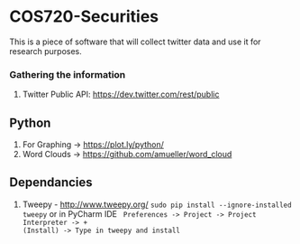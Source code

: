 # COS720-Securities
This is a piece of software that will collect twitter data and use it for research purposes.

### Gathering the information
1. Twitter Public API: https://dev.twitter.com/rest/public

## Python
1. For Graphing -> https://plot.ly/python/
2. Word Clouds -> https://github.com/amueller/word_cloud

## Dependancies
1. Tweepy - http://www.tweepy.org/
  <code>sudo pip install --ignore-installed tweepy</code> or in PyCharm IDE <code> Preferences -> Project -> Project Interpreter -> + (Install) -> Type in tweepy and install</code>
